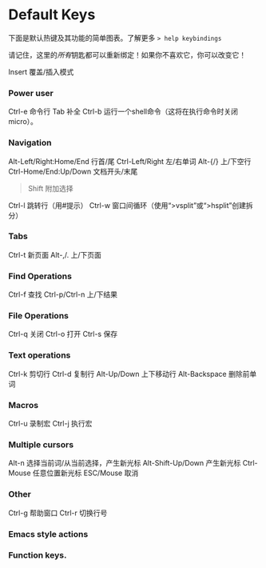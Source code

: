 # Default Keys

下面是默认热键及其功能的简单图表。了解更多 `> help keybindings`

请记住，这里的*所有*钥匙都可以重新绑定！如果你不喜欢它，你可以改变它！

Insert 覆盖/插入模式

### Power user
Ctrl-e 命令行
Tab 补全
Ctrl-b 运行一个shell命令（这将在执行命令时关闭micro）。

### Navigation
Alt-Left/Right:Home/End 行首/尾
Ctrl-Left/Right 左/右单词
Alt-{/} 上/下空行
Ctrl-Home/End:Up/Down 文档开头/末尾
> Shift 附加选择

Ctrl-l 跳转行（用#提示）
Ctrl-w  窗口间循环（使用“>vsplit”或“>hsplit”创建拆分）

### Tabs
Ctrl-t 新页面
Alt-,/. 上/下页面

### Find Operations
Ctrl-f 查找
Ctrl-p/Ctrl-n 上/下结果

### File Operations
Ctrl-q 关闭
Ctrl-o 打开
Ctrl-s 保存

### Text operations
Ctrl-k 剪切行
Ctrl-d 复制行
Alt-Up/Down 上下移动行
Alt-Backspace 删除前单词

### Macros
Ctrl-u 录制宏
Ctrl-j 执行宏

### Multiple cursors
Alt-n 选择当前词/从当前选择，产生新光标
Alt-Shift-Up/Down 产生新光标
Ctrl-Mouse 任意位置新光标
ESC/Mouse 取消

### Other
Ctrl-g 帮助窗口
Ctrl-r 切换行号

### Emacs style actions

### Function keys.
